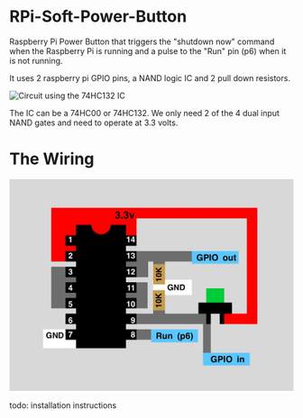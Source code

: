 # RPi-Soft-Power-Button
Raspberry Pi Power Button that triggers the "shutdown now" command when the Raspberry Pi is running 
and a pulse to the "Run" pin (p6) when it is not running.

It uses 2 raspberry pi GPIO pins, a NAND logic IC and 2 pull down resistors.

![Circuit using the 74HC132 IC](https://www.dropbox.com/s/bjusklx78ebmc5q/Bestand%2003-07-17%2018%2042%2035.jpeg?dl=1)

The IC can be a 74HC00 or 74HC132. We only need 2 of the 4 dual input NAND gates and need to operate at 3.3 volts.

# The Wiring
![Wiring](https://raw.githubusercontent.com/joostmarkerink/RPi-Soft-Power-Button/master/IMG_0406.PNG)



todo: installation instructions
